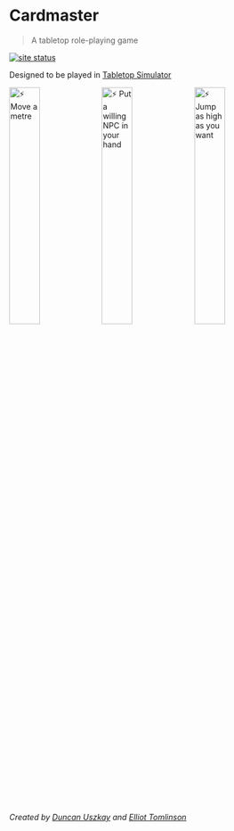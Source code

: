 # Cardmaster

> A tabletop role-playing game

[![site status](https://img.shields.io/website/http/cardmaster.io)](https://cardmaster.io)

Designed to be played in [Tabletop Simulator](https://tabletopsimulator.com/)




<img src="https://user-images.githubusercontent.com/8680290/127941236-751beb93-ac1f-4605-91eb-8e6364d08cfb.png"  width="33%" title="⚡ Move a metre"><img 
src="https://user-images.githubusercontent.com/8680290/127949772-48dfdb1e-1d1b-430b-a7ab-57827008a652.png"  width="33%" title="⚡ Put a willing NPC in your hand"><img
src="https://user-images.githubusercontent.com/8680290/127926228-9f237d08-7c9b-4fea-a1b0-98706e6073cf.png" width="33%" title="⚡ Jump as high as you want">

*Created by [Duncan Uszkay](https://github.com/DuncanUszkay1) and [Elliot Tomlinson](https://github.com/elliottomlinson)*
